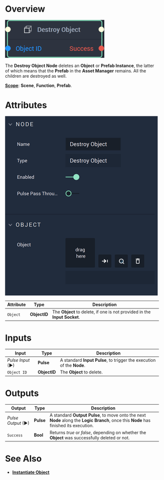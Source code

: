 # Overview

![The Destroy Object Node.](../../../.gitbook/assets/destroyobjectnode20241.png)

The **Destroy Object Node** deletes an **Object** or **Prefab Instance**, the latter of which means that the **Prefab** in the **Asset Manager** remains. All the children are destroyed as well.

[**Scope**](../../overview.md#scopes): **Scene**, **Function**, **Prefab**.

# Attributes

![The Destroy Object Node Attributes.](../../../.gitbook/assets/destroyobjectattributes.png)

|Attribute|Type|Description|
|---|---|---|
|`Object`|**ObjectID**|The **Object** to delete, if one is not provided in the **Input Socket**.|

# Inputs

|Input|Type|Description|
|---|---|---|
|*Pulse Input* (►)|**Pulse**|A standard **Input Pulse**, to trigger the execution of the **Node**.|
|`Object ID`|**ObjectID**|The **Object** to delete.|

# Outputs

|Output|Type|Description|
|---|---|---|
|*Pulse Output* (►)|**Pulse**|A standard **Output Pulse**, to move onto the next **Node** along the **Logic Branch**, once this **Node** has finished its execution.|
|`Success`|**Bool**|Returns *true* or *false*, depending on whether the **Object** was successfully deleted or not.|

# See Also

* [**Instantiate Object**](instantiate.md)